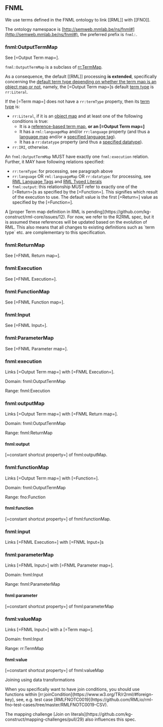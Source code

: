 ## FNML

We use terms defined in the FNML ontology to link [[RML]] with [[FNO]].

The ontology namespace is [http://semweb.mmlab.be/ns/fnml#](http://semweb.mmlab.be/ns/fnml#),
the preferred prefix is `fnml:`.

### fnml:OutputTermMap

See [=Output Term map=].

`fnml:OutputTermMap` is a subclass of [rr:TermMap](http://www.w3.org/ns/r2rml#TermMap).
<!-- to denote that this [=Term map=] is also an [=execution term map=]. -->
<!-- Specifically, this means that, when an [=execution term map=] is used within an <a>RML mapping</a>, -->
<!-- this [=Term map=] has two classes: `fnml:OutputTermMap`, and the [=Term map=] within the context of the RML Mapping, -->
<!-- namely, subject map, predicate map, object map, or graph map. -->
As a consequence, the default [[RML]] processing **is extended**,
specifically concerning the [default term type depending on whether the term map is an object map or not](https://rml.io/specs/rml/#termtype),
namely, the [=Output Term map=]s default [term type](https://rml.io/specs/rml/#term-type) is `rr:Literal`.

If the [=Term map=] does not have a `rr:termType` property, then its [term type](https://rml.io/specs/rml/#term-type) is:
* `rr:Literal`, if it is an [object map](https://www.w3.org/TR/r2rml/#dfn-object-map) and at least one of the following conditions is true:
   * It is a [reference-based term map](https://rml.io/specs/rml/#reference-valued-term-map),  **or an [=Output Term map=]**
   * It has a `rml:languageMap` and/or `rr:language` property (and thus a [language map](https://rml.io/specs/rml/#language-map) and/or a [specified language tag](https://rml.io/specs/rml/#specified-language-tag)).
   * It has a `rr:datatype` property (and thus a [specified datatype](https://rml.io/specs/rml/#specified-datatype)).
* `rr:IRI`, otherwise.

An `fnml:OutputTermMap` MUST have exactly one `fnml:execution` relation.
Further, it MAY have following relations specified:

* `rr:termType`: for processing, see paragraph above
* `rr:language` OR `rml:languageMap` OR `rr:datatype`: for processing, see [RML Language Tags](https://rml.io/specs/rml/#language-tag) and [RML Typed Literals](https://rml.io/specs/rml/#typed-literals)
* `fnml:output`: this relationship MUST refer to exactly one of the [=Return=]s as specified by the [=Function=]. This signifies which result of the execution to use. The default value is the first [=Return=] value as specified by the [=Function=].

<p class="issue" data-format="markdown">
A [proper Term map definition in RML is pending](https://github.com/kg-construct/rml-core/issues/12).
For now, we refer to the R2RML spec, but it is assumed these references will be updated based on the evolution of RML.
This also means that all changes to existing definitions such as `term type` etc. are complementary to this specification.
</p>

### fnml:ReturnMap

See [=FNML Return map=].

### fnml:Execution

See [=FNML Execution=].

<!-- <dfn class="lint-ignore">fnml:Execution</dfn> is a class to denote an [=FnML execution=].
It is referred from a [=fnml:ExecutionTermMap=] via the predicate `fnml:execution`.
It refers to an FnO [=function description=] via the predicate `fnml:function`,
and to zero or more input parameters via the predicate `fnml:inputParameter`. -->

### fnml:FunctionMap

See [=FNML Function map=].

### fnml:Input

See [=FNML Input=].

### fnml:ParameterMap

See [=FNML Parameter map=].

<!-- <dfn>fnml:ParameterMap</dfn> is a subclass of [rr:TermMap](http://www.w3.org/ns/r2rml#TermMap).
All default [[RML]] processing holds,
**with the same extension as with the [=fnml:ExecutionTermMap=]**. -->

### fnml:execution

Links [=Output Term map=] with [=FNML Execution=].

Domain: fnml:OutputTermMap

Range: fnml:Execution

<!-- fnml:execution connects the RDF dataset generating triples map via a [fnml:ExecutionTermMap] with a [=fnml:Execution=].
It has domain [=fnml:ExecutionTermMap=] and range [=fnml:Execution=]. -->

### fnml:outputMap

Links [=Output Term map=] with [=FNML Return map=].

Domain: fnml:OutputTermMap

Range: fnml:ReturnMap

#### fnml:output

[=constant shortcut property=] of fnml:outputMap.

<!-- <dfn class="lint-ignore">fnml:output</dfn> connects the RDF dataset generating triples map via a [fnml:ExecutionTermMap] with an output predicate.
It has domain [=fnml:ExecutionTermMap=]. -->

### fnml:functionMap

Links [=Output Term map=] with [=Function=].

Domain: fnml:OutputTermMap

Range: fno:Function

#### fnml:function

[=constant shortcut property=] of fnml:functionMap.

<!-- <dfn class="lint-ignore">fnml:function</dfn> connects the [fnml:Execution] with an FnO [=function description=].
It has domain [=fnml:Execution=] and range [fno:Function](https://w3id.org/function/ontology#Function). -->

### fnml:input

Links [=FNML Execution=] with [=FNML Input=]s

<!-- <dfn class="lint-ignore">fnml:inputParameter</dfn> connects the [fnml:Execution] with zero or more [=fnml:ParameterMap=]s.
It has domain [=fnml:Execution=] and range [=fnml:ParameterMap=]. -->

### fnml:parameterMap

Links [=FNML Input=] with [=FNML Parameter map=].

Domain: fnml:Input

Range: fnml:ParameterMap

<!-- <dfn class="lint-ignore">fnml:input</dfn> connects the [=fnml:ParameterMap=] with a function input parameter predicate.
It has domain [=fnml:ParameterMap=]. -->

#### fnml:parameter

[=constant shortcut property=] of fnml:parameterMap

### fnml:valueMap

Links [=FNML Input=] with a [=Term map=].

Domain: fnml:Input

Range: rr:TermMap

#### fnml:value

[=constant shortcut property=] of fnml:valueMap

<!-- <dfn class="lint-ignore">fnml:inputValue</dfn> connects the [=fnml:ParameterMap=] with a function input value.
This value is generated using [=term map=]s.
It has domain [=fnml:ParameterMap=] and range [=term map=]. -->

<!-- #### Logical source

The logical source is the same as the logical source of the triples map that refers to the [=fnml:Execution=].
It is thus passed on from the triples map over the [=fnml:Execution=] to the [=fnml:ParameterMap=].
An [=fnml:Execution=] or [=fnml:ParameterMap=] can be reused across triple maps, however,
the logical source is determined at runtime and thus is always a single logical source, namely, the one specified by the triples map that is cuurently being processed.
An engine needs to take into account which triples map is currently processed, to know which logical source's iterations to use for an [=fnml:Execution=] or [=fnml:ParameterMap=].

<p class="issue" data-format="markdown">
The assumption is that this handling of a logical source is the same behavior as, e.g., a term map definition that is being reused across triples maps, however, that doesn't seem to be clearly specified in the [currently R2RML specification](https://www.w3.org/2001/sw/rdb2rdf/r2rml/#dfn-triples-map)
</p>

<p class="issue" data-format="markdown">
For an old example on joining values across data sources, without join conditions, see test case [RMLFNOTC009](https://github.com/RMLio/rml-fno-test-cases/tree/master/RMLFNOTC0009-CSV).
</p>

<p class="issue" data-number="2" data-format="markdown">
It is still an open issue to joining values across data sources _with_ join conditions
</p> -->

<div class="practice">

<span class="practicelab">Joining using data transformations</span>

<p class="practicedesc" data-format="markdown">When you specifically want to have join conditions, you should use functions within [rr:joinCondition](https://www.w3.org/TR/r2rml/#foreign-key),
see, e.g. test case [RMLFNOTC0019](https://github.com/RMLio/rml-fno-test-cases/tree/master/RMLFNOTC0019-CSV).
</p>
</div>

<p class="issue" data-number="4" data-format="markdown">
The mapping challenge [Join on literals](https://github.com/kg-construct/mapping-challenges/pull/29) also influences this spec.
</p>
